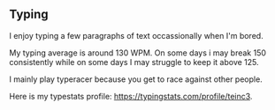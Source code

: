 ## Typing

I enjoy typing a few paragraphs of text occassionally when I'm bored.

My typing average is around 130 WPM. On some days i may break 150 consistently while on some days I may struggle to keep it above 125.

I mainly play typeracer because you get to race against other people.

Here is my typestats profile: https://typingstats.com/profile/teinc3.